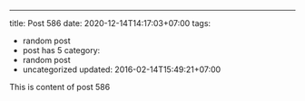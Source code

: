 ---
title: Post 586
date: 2020-12-14T14:17:03+07:00
tags:
  - random post
  - post has 5
category:
  - random post
  - uncategorized
updated: 2016-02-14T15:49:21+07:00

This is content of post 586